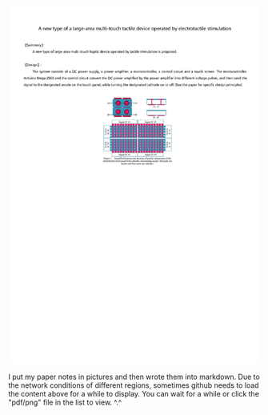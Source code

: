 ![](./Summary.png)
  
  
I put my paper notes in pictures and then wrote them into markdown. Due to the network conditions of different regions, sometimes github needs to load the content above for a while to display. You can wait for a while or click the "pdf/png" file in the list to view.  ^.^